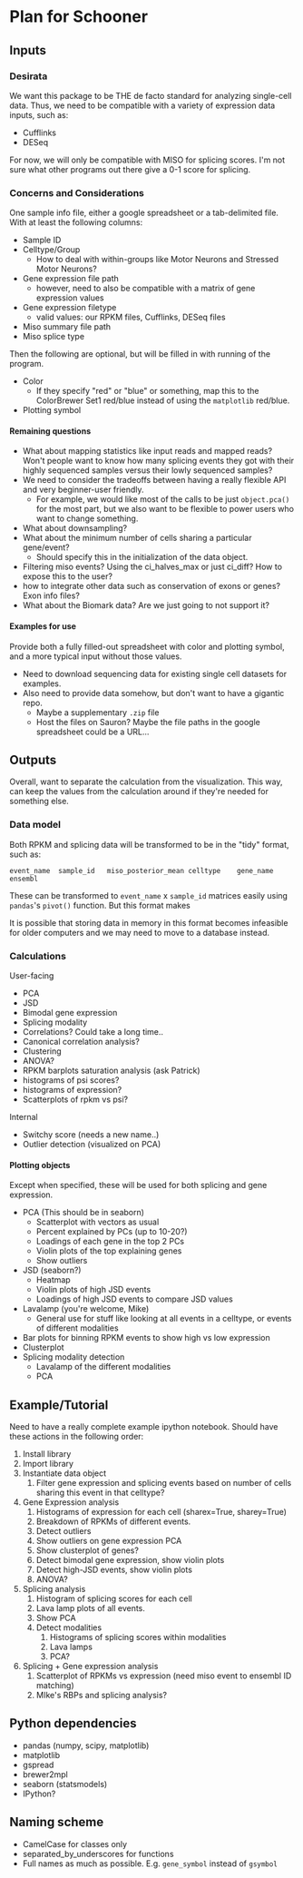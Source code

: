 # Plan for Schooner

## Inputs

### Desirata

We want this package to be THE de facto standard for analyzing single-cell
data. Thus, we need to be compatible with a variety of expression data
inputs, such as:

* Cufflinks
* DESeq

For now, we will only be compatible with MISO for splicing scores. I'm not
sure what other programs out there give a 0-1 score for splicing.

### Concerns and Considerations

One sample info file, either a google spreadsheet or a tab-delimited file.
With at least the following columns:

* Sample ID
* Celltype/Group
    * How to deal with within-groups like Motor Neurons and Stressed Motor
    Neurons?
* Gene expression file path
    * however, need to also be compatible with a matrix of gene expression
    values
* Gene expression filetype
    * valid values: our RPKM files, Cufflinks, DESeq files
* Miso summary file path
* Miso splice type

Then the following are optional, but will be filled in with running of the
program.

* Color
    * If they specify "red" or "blue" or something,
    map this to the ColorBrewer Set1 red/blue instead of using the
    `matplotlib` red/blue.
* Plotting symbol

#### Remaining questions

* What about mapping statistics like input reads and mapped reads? Won't
people want to know how many splicing events they got with their highly
sequenced samples versus their lowly sequenced samples?
* We need to consider the tradeoffs between having a really flexible API and
very beginner-user friendly.
    * For example, we would like most of the calls to be just `object.pca()`
    for the most part, but we also want to be flexible to power users who
    want to change something.
* What about downsampling?
* What about the minimum number of cells sharing a particular gene/event?
    * Should specify this in the initialization of the data object.
* Filtering miso events? Using the ci_halves_max or just ci_diff? How to
expose this to the user?
* how to integrate other data such as conservation of exons or genes? Exon
info files?
* What about the Biomark data? Are we just going to not support it?

#### Examples for use

Provide both a fully filled-out spreadsheet with color and plotting symbol,
and a more typical input without those values.

* Need to download sequencing data for existing single cell datasets for
examples.
* Also need to provide data somehow, but don't want to have a gigantic repo.
    * Maybe a supplementary `.zip` file
    * Host the files on Sauron? Maybe the file paths in the google
    spreadsheet could be a URL...

## Outputs

Overall, want to separate the calculation from the visualization. This way,
can keep the values from the calculation around if they're needed for
something else.

### Data model

Both RPKM and splicing data will be transformed to be in the "tidy" format,
such as:

    event_name  sample_id   miso_posterior_mean celltype    gene_name   ensembl

These can be transformed to `event_name` x `sample_id` matrices easily using
`pandas`'s `pivot()` function. But this format makes

It is possible that storing data in memory in this format becomes infeasible
for older computers and we may need to move to a database instead.

### Calculations

User-facing

* PCA
* JSD
* Bimodal gene expression
* Splicing modality
* Correlations? Could take a long time..
* Canonical correlation analysis?
* Clustering
* ANOVA?
* RPKM barplots saturation analysis (ask Patrick)
* histograms of psi scores?
* histograms of expression?
* Scatterplots of rpkm vs psi?

Internal

* Switchy score (needs a new name..)
* Outlier detection (visualized on PCA)

#### Plotting objects

Except when specified, these will be used for both splicing and gene
expression.

* PCA (This should be in seaborn)
    * Scatterplot with vectors as usual
    * Percent explained by PCs (up to 10-20?)
    * Loadings of each gene in the top 2 PCs
    * Violin plots of the top explaining genes
    * Show outliers
* JSD (seaborn?)
    * Heatmap
    * Violin plots of high JSD events
    * Loadings of high JSD events to compare JSD values
* Lavalamp (you're welcome, Mike)
    * General use for stuff like looking at all events in a celltype,
    or events of different modalities
* Bar plots for binning RPKM events to show high vs low expression
* Clusterplot
* Splicing modality detection
    * Lavalamp of the different modalities
    * PCA

## Example/Tutorial

Need to have a really complete example ipython notebook. Should have these
actions in the following order:

1. Install library
2. Import library
3. Instantiate data object
    1. Filter gene expression and splicing events based on number of cells
    sharing this event in that celltype?
4. Gene Expression analysis
    1. Histograms of expression for each cell (sharex=True, sharey=True)
    2. Breakdown of RPKMs of different events.
    3. Detect outliers
    4. Show outliers on gene expression PCA
    5. Show clusterplot of genes?
    6. Detect bimodal gene expression, show violin plots
    7. Detect high-JSD events, show violin plots
    8. ANOVA?
5. Splicing analysis
    1. Histogram of splicing scores for each cell
    1. Lava lamp plots of all events.
    2. Show PCA
    3. Detect modalities
        1. Histograms of splicing scores within modalities
        2. Lava lamps
        3. PCA?
6. Splicing + Gene expression analysis
    1. Scatterplot of RPKMs vs expression (need miso event to ensembl ID
    matching)
    2. MIke's RBPs and splicing analysis?

## Python dependencies

* pandas (numpy, scipy, matplotlib)
* matplotlib
* gspread
* brewer2mpl
* seaborn (statsmodels)
* IPython?

## Naming scheme

* CamelCase for classes only
* separated_by_underscores for functions
* Full names as much as possible. E.g. `gene_symbol` instead of `gsymbol`